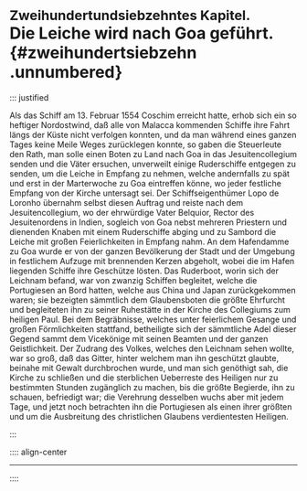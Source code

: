 # <small>Zweihundertundsiebzehntes Kapitel. </small><br />Die Leiche wird nach Goa geführt.{#zweihundertsiebzehn .unnumbered}

::: justified

Als das Schiff am 13. Februar 1554 Coschim erreicht hatte, erhob sich ein so
heftiger Nordostwind, daß alle von Malacca kommenden Schiffe ihre Fahrt längs
der Küste nicht verfolgen konnten, und da man während eines ganzen Tages keine
Meile Weges zurücklegen konnte, so gaben die Steuerleute den Rath, man solle
einen Boten zu Land nach Goa in das Jesuitencollegium senden und die Väter
ersuchen, unverweilt einige Ruderschiffe entgegen zu senden, um die Leiche in
Empfang zu nehmen, welche andernfalls zu spät und erst in der Marterwoche zu Goa
eintreffen könne, wo jeder festliche Empfang von der Kirche untersagt sei. Der
Schiffseigenthümer Lopo de Loronho übernahm selbst diesen Auftrag und reiste
nach dem Jesuitencollegium, wo der ehrwürdige Vater Belquior, Rector des
Jesuitenordens in Indien, sogleich von Goa nebst mehreren Priestern und
dienenden Knaben mit einem Ruderschiffe abging und zu Sambord die Leiche mit
großen Feierlichkeiten in Empfang nahm. An dem Hafendamme zu Goa wurde er von
der ganzen Bevölkerung der Stadt und der Umgebung in festlichem Aufzuge mit
brennenden Kerzen abgeholt, wobei die im Hafen liegenden Schiffe ihre Geschütze
lösten. Das Ruderboot, worin sich der Leichnam befand, war von zwanzig Schiffen
begleitet, welche die Portugiesen an Bord hatten, welche aus China und Japan
zurückgekommen waren; sie bezeigten sämmtlich dem Glaubensboten die größte
Ehrfurcht und begleiteten ihn zu seiner Ruhestätte in der Kirche des Collegiums
zum heiligen Paul. Bei dem Begräbnisse, welches unter feierlichem Gesange und
großen Förmlichkeiten stattfand, betheiligte sich der sämmtliche Adel dieser
Gegend sammt dem Vicekönige mit seinen Beamten und der ganzen Geistlichkeit. Der
Zudrang des Volkes, welches den Leichnam sehen wollte, war so groß, daß das
Gitter, hinter welchem man ihn geschützt glaubte, beinahe mit Gewalt
durchbrochen wurde, und man sich genöthigt sah, die Kirche zu schließen und die
sterblichen Ueberreste des Heiligen nur zu bestimmten Stunden zugänglich zu
machen, bis die größte Begierde, ihn zu schauen, befriedigt war; die Verehrung
desselben wuchs aber mit jedem Tage, und jetzt noch betrachten ihn die
Portugiesen als einen ihrer größten und um die Ausbreitung des christlichen
Glaubens verdientesten Heiligen.

:::

:::: align-center
****
::::
